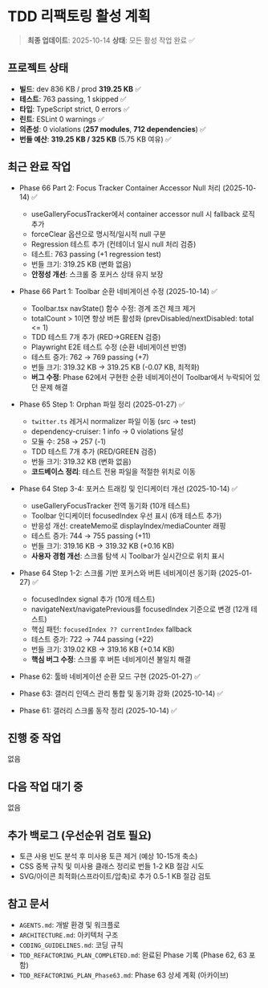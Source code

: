 # TDD 리팩토링 활성 계획

> **최종 업데이트**: 2025-10-14 **상태**: 모든 활성 작업 완료 ✅

## 프로젝트 상태

- **빌드**: dev 836 KB / prod **319.25 KB** ✅
- **테스트**: 763 passing, 1 skipped ✅
- **타입**: TypeScript strict, 0 errors ✅
- **린트**: ESLint 0 warnings ✅
- **의존성**: 0 violations (**257 modules**, **712 dependencies**) ✅
- **번들 예산**: **319.25 KB / 325 KB** (5.75 KB 여유) ✅

## 최근 완료 작업

- Phase 66 Part 2: Focus Tracker Container Accessor Null 처리 (2025-10-14) ✅
  - useGalleryFocusTracker에서 container accessor null 시 fallback 로직 추가
  - forceClear 옵션으로 명시적/일시적 null 구분
  - Regression 테스트 추가 (컨테이너 일시 null 처리 검증)
  - 테스트: 763 passing (+1 regression test)
  - 번들 크기: 319.25 KB (변화 없음)
  - **안정성 개선**: 스크롤 중 포커스 상태 유지 보장

- Phase 66 Part 1: Toolbar 순환 네비게이션 수정 (2025-10-14) ✅
  - Toolbar.tsx navState() 함수 수정: 경계 조건 체크 제거
  - totalCount > 1이면 항상 버튼 활성화 (prevDisabled/nextDisabled: total <= 1)
  - TDD 테스트 7개 추가 (RED→GREEN 검증)
  - Playwright E2E 테스트 수정 (순환 네비게이션 반영)
  - 테스트 증가: 762 → 769 passing (+7)
  - 번들 크기: 319.32 KB → 319.25 KB (-0.07 KB, 최적화)
  - **버그 수정**: Phase 62에서 구현한 순환 네비게이션이 Toolbar에서 누락되어
    있던 문제 해결

- Phase 65 Step 1: Orphan 파일 정리 (2025-01-27) ✅
  - `twitter.ts` 레거시 normalizer 파일 이동 (src → test)
  - dependency-cruiser: 1 info → 0 violations 달성
  - 모듈 수: 258 → 257 (-1)
  - TDD 테스트 7개 추가 (RED/GREEN 검증)
  - 번들 크기: 319.32 KB (변화 없음)
  - **코드베이스 정리**: 테스트 전용 파일을 적절한 위치로 이동

- Phase 64 Step 3-4: 포커스 트래킹 및 인디케이터 개선 (2025-10-14) ✅
  - useGalleryFocusTracker 전역 동기화 (10개 테스트)
  - Toolbar 인디케이터 focusedIndex 우선 표시 (6개 테스트 추가)
  - 반응성 개선: createMemo로 displayIndex/mediaCounter 래핑
  - 테스트 증가: 744 → 755 passing (+11)
  - 번들 크기: 319.16 KB → 319.32 KB (+0.16 KB)
  - **사용자 경험 개선**: 스크롤 탐색 시 Toolbar가 실시간으로 위치 표시

- Phase 64 Step 1-2: 스크롤 기반 포커스와 버튼 네비게이션 동기화 (2025-01-27) ✅
  - focusedIndex signal 추가 (10개 테스트)
  - navigateNext/navigatePrevious를 focusedIndex 기준으로 변경 (12개 테스트)
  - 핵심 패턴: `focusedIndex ?? currentIndex` fallback
  - 테스트 증가: 722 → 744 passing (+22)
  - 번들 크기: 319.02 KB → 319.16 KB (+0.14 KB)
  - **핵심 버그 수정**: 스크롤 후 버튼 네비게이션 불일치 해결

- Phase 62: 툴바 네비게이션 순환 모드 구현 (2025-01-27) ✅
- Phase 63: 갤러리 인덱스 관리 통합 및 동기화 강화 (2025-10-14) ✅
- Phase 61: 갤러리 스크롤 동작 정리 (2025-10-14) ✅

## 진행 중 작업

없음

## 다음 작업 대기 중

없음

## 추가 백로그 (우선순위 검토 필요)

- 토큰 사용 빈도 분석 후 미사용 토큰 제거 (예상 10-15개 축소)
- CSS 중복 규칙 및 미사용 클래스 정리로 번들 1-2 KB 절감 시도
- SVG/아이콘 최적화(스프라이트/압축)로 추가 0.5-1 KB 절감 검토

## 참고 문서

- `AGENTS.md`: 개발 환경 및 워크플로
- `ARCHITECTURE.md`: 아키텍처 구조
- `CODING_GUIDELINES.md`: 코딩 규칙
- `TDD_REFACTORING_PLAN_COMPLETED.md`: 완료된 Phase 기록 (Phase 62, 63 포함)
- `TDD_REFACTORING_PLAN_Phase63.md`: Phase 63 상세 계획 (아카이브)

